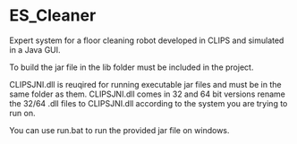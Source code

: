 # ES_Cleaner
Expert system for a floor cleaning robot developed in CLIPS and simulated in a Java GUI.

To build the jar file in the lib folder must be included in the project.

CLIPSJNI.dll is reuqired for running executable jar files and must be in the same folder as them.
CLIPSJNI.dll comes in 32 and 64 bit versions rename the 32/64 .dll files to CLIPSJNI.dll according to the system you are trying to run on.

You can use run.bat to run the provided jar file on windows.